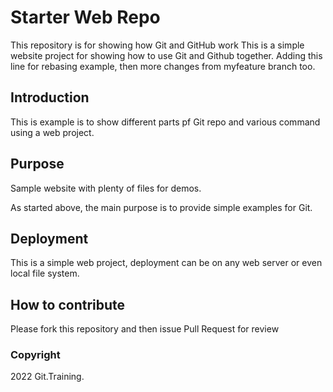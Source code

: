 # Starter Web Repo

This repository is for showing how Git and GitHub work
This is a simple website project for showing how to use 
Git and Github together.
Adding this line for rebasing example, then more changes from myfeature branch too.

## Introduction

This is example is to show different parts pf Git repo 
and various command using a web project.

## Purpose

Sample website with plenty of files for demos.

As started above, the main purpose is to provide
simple examples for Git.

## Deployment

This is a simple web project, deployment can be
on any web server or even local file system.

## How to contribute

Please fork this repository and then issue Pull Request for review

### Copyright

2022 Git.Training.
